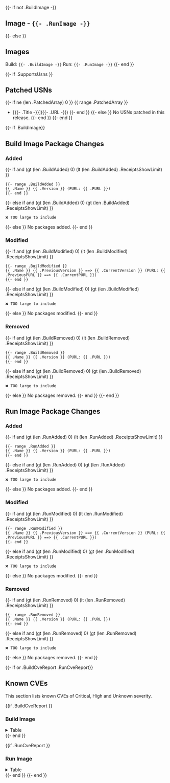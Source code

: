 {{- if not .BuildImage -}}
## Image - `{{- .RunImage -}}`
{{- else }}
## Images
Build: `{{- .BuildImage -}}`
Run: `{{- .RunImage -}}`
{{- end }}

{{- if .SupportsUsns }}

## Patched USNs
{{- if ne (len .PatchedArray) 0 }}
{{ range .PatchedArray }}
- [{{- .Title -}}]({{- .URL -}})
{{- end }}
{{- else }}
No USNs patched in this release.
{{- end }}
{{- end }}

{{- if .BuildImage}}

## Build Image Package Changes
### Added
{{- if and (gt (len .BuildAdded) 0) (lt (len .BuildAdded) .ReceiptsShowLimit) }}
```
{{- range .BuildAdded }}
{{ .Name }} {{ .Version }} (PURL: {{ .PURL }})
{{- end }}
```
{{- else if and (gt (len .BuildAdded) 0) (gt (len .BuildAdded) .ReceiptsShowLimit) }}
```
❌ TOO large to include
```
{{- else }}
No packages added.
{{- end }}

### Modified
{{- if and (gt (len .BuildModified) 0) (lt (len .BuildModified) .ReceiptsShowLimit) }}
```
{{- range .BuildModified }}
{{ .Name }} {{ .PreviousVersion }} ==> {{ .CurrentVersion }} (PURL: {{ .PreviousPURL }} ==> {{ .CurrentPURL }})
{{- end }}
```
{{- else if and (gt (len .BuildModified) 0) (gt (len .BuildModified) .ReceiptsShowLimit) }}
```
❌ TOO large to include
```
{{- else }}
No packages modified.
{{- end }}

### Removed
{{- if and (gt (len .BuildRemoved) 0) (lt (len .BuildRemoved) .ReceiptsShowLimit) }}
```
{{- range .BuildRemoved }}
{{ .Name }} {{ .Version }} (PURL: {{ .PURL }})
{{- end }}
```
{{- else if and (gt (len .BuildRemoved) 0) (gt (len .BuildRemoved) .ReceiptsShowLimit) }}
```
❌ TOO large to include
```
{{- else }}
No packages removed.
{{- end }}
{{- end }}

## Run Image Package Changes
### Added
{{- if and (gt (len .RunAdded) 0) (lt (len .RunAdded) .ReceiptsShowLimit) }}
```
{{- range .RunAdded }}
{{ .Name }} {{ .Version }} (PURL: {{ .PURL }})
{{- end }}
```
{{- else if and (gt (len .RunAdded) 0) (gt (len .RunAdded) .ReceiptsShowLimit) }}
```
❌ TOO large to include
```
{{- else }}
No packages added.
{{- end }}

### Modified
{{- if and (gt (len .RunModified) 0) (lt (len .RunModified) .ReceiptsShowLimit) }}
```
{{- range .RunModified }}
{{ .Name }} {{ .PreviousVersion }} ==> {{ .CurrentVersion }} (PURL: {{ .PreviousPURL }} ==> {{ .CurrentPURL }})
{{- end }}
```
{{- else if and (gt (len .RunModified) 0) (gt (len .RunModified) .ReceiptsShowLimit) }}
```
❌ TOO large to include
```
{{- else }}
No packages modified.
{{- end }}

### Removed
{{- if and (gt (len .RunRemoved) 0) (lt (len .RunRemoved) .ReceiptsShowLimit) }}
```
{{- range .RunRemoved }}
{{ .Name }} {{ .Version }} (PURL: {{ .PURL }})
{{- end }}
```
{{- else if and (gt (len .RunRemoved) 0) (gt (len .RunRemoved) .ReceiptsShowLimit) }}
```
❌ TOO large to include
```
{{- else }}
No packages removed.
{{- end }}

{{- if or .BuildCveReport .RunCveReport}}
## Known CVEs
This section lists known CVEs of Critical, High and Unknown severity.

{{if .BuildCveReport }}
### Build Image
<details>
<summary>Table</summary>
{{.BuildCveReport}}
</details>
{{- end }}

{{if .RunCveReport }}
### Run Image
<details>
<summary>Table</summary>
{{.RunCveReport}}
</details>
{{- end }}
{{- end }}
